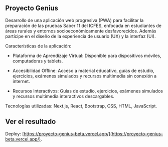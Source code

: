 ## Proyecto Genius 

Desarrollo de una aplicación web progresiva (PWA) para facilitar la preparación de las pruebas Saber 11 del ICFES, enfocada en estudiantes de áreas rurales y entornos socioeconómicamente desfavorecidos. 
Además partícipe en el diseño de la experiencia de usuario (UX) y la interfaz (UI). 

Características de la aplicación:
* Plataforma de Aprendizaje Virtual: Disponible para dispositivos móviles, computadoras y tablets.

* Accesibilidad Offline: Acceso a material educativo, guías de estudio, ejercicios, exámenes simulados y recursos multimedia sin conexión a internet.

* Recursos Interactivos: Guías de estudio, ejercicios, exámenes simulados y recursos multimedia interactivos descargables.

Tecnologías utilizadas: Next.js, React, Bootstrap, CSS, HTML, JavaScript.

## Ver el resultado

Deploy: [https://proyecto-genius-beta.vercel.app/](https://proyecto-genius-beta.vercel.app/).

